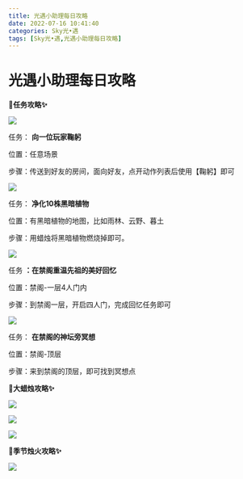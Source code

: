 ```yaml
---
title: 光遇小助理每日攻略
date: 2022-07-16 10:41:40
categories: Sky光•遇
tags: [Sky光•遇,光遇小助理每日攻略]
---
```

# 光遇小助理每日攻略
**🎉任务攻略✨**

![](https://ok.166.net/reunionpub/ds/kol/20220716/004744-jrmg01s57y.png)

任务： **向一位玩家鞠躬**

位置：任意场景

步骤：传送到好友的房间，面向好友，点开动作列表后使用【鞠躬】即可

![](https://ok.166.net/reunionpub/ds/kol/20220716/004828-7mji0dg6sb.png)

任务： **净化10株黑暗植物**

位置：有黑暗植物的地图，比如雨林、云野、暮土

步骤：用蜡烛将黑暗植物燃烧掉即可。

  

![](https://ok.166.net/reunionpub/ds/kol/20220716/005307-sui1nk023b.png)

任务 **：在禁阁重温先祖的美好回忆**  

位置：禁阁-一层4人门内

步骤：到禁阁一层，开启四人门，完成回忆任务即可

![](https://ok.166.net/reunionpub/ds/kol/20220716/005335-zt7lr1gq0a.png)

任务： **在禁阁的神坛旁冥想**

位置：禁阁-顶层

步骤：来到禁阁的顶层，即可找到冥想点

 **🎉大蜡烛攻略✨**

![](https://ok.166.net/reunionpub/ds/kol/20220716/004920-8rtsq1iha2.png)

![](https://ok.166.net/reunionpub/ds/kol/20220716/005010-olrjw1hd74.png)

![](https://ok.166.net/reunionpub/ds/kol/20220716/005054-6ytsg95orz.png)

  

 **🎉季节烛火攻略✨**

![](https://ok.166.net/reunionpub/ds/kol/20220716/005150-2vfskijbpq.png)

  

